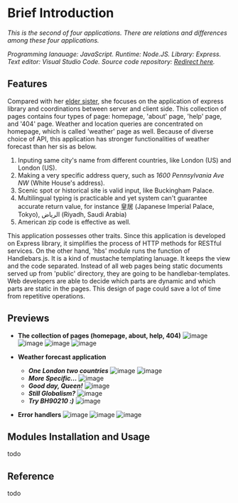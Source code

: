 # Brief Introduction
*This is the second of four applications. There are relations and differences among these four applications.*

*Programming lanauage: JavaScript. Runtime: Node.JS. Library: Express. Text editor: Visual Studio Code. Source code repository: [Redirect here](https://github.com/ZijingMo/Weather-website-nodeJS).*

## Features
Compared with her [elder sister](https://github.com/ZijingMo/After_Graduation/tree/master/Vanilla.JS/Weather), she focuses on the application of express library and coordinations between server and client side. This collection of pages contains four types of page: homepage, 'about' page, 'help' page, and '404' page. Weather and location queries are concentrated on homepage, which is called 'weather' page as well. Because of diverse choice of API, this application has stronger functionalities of weather forecast than her sis as below. 
1. Inputing same city's name from different countries, like London (US) and London (US).
2. Making a very specific address query, such as *1600 Pennsylvania Ave NW* (White House's address).
3. Scenic spot or historical site is valid input, like Buckingham Palace.
4. Multilingual typing is practicable and yet system can't guarantee accurate return value, for instance 皇居 (Japanese Imperial Palace, Tokyo), الرياض (Riyadh, Saudi Arabia)  
5. American zip code is effective as well. 

This application possesses other traits. Since this application is developed on Express library, it simplifies the process of HTTP methods for RESTful services. On the other hand, 'hbs' module runs the function of Handlebars.js. It is a kind of mustache templating lanuage. It keeps the view and the code separated. Instead of all web pages being static documents served up from 'public' directory, they are going to be handlebar-templates. Web developers are able to decide which parts are dynamic and which parts are static in the pages. This design of page could save a lot of time from repetitive operations. 

## Previews
- **The collection of pages (homepage, about, help, 404)**
![image](https://github.com/ZijingMo/After_Graduation/blob/master/Node.JS/Weather%20app/Preview/Preview1.png)
![image](https://github.com/ZijingMo/After_Graduation/blob/master/Node.JS/Weather%20app/Preview/Preview2.png)
![image](https://github.com/ZijingMo/After_Graduation/blob/master/Node.JS/Weather%20app/Preview/Preview3.png)
![image](https://github.com/ZijingMo/After_Graduation/blob/master/Node.JS/Weather%20app/Preview/Preview4.png)
- **Weather forecast application**

  - ***One London two countries***
  ![image](https://github.com/ZijingMo/After_Graduation/blob/master/Node.JS/Weather%20app/Preview/Preview5.png)
  ![image](https://github.com/ZijingMo/After_Graduation/blob/master/Node.JS/Weather%20app/Preview/Preview6.png)
  - ***More Specific...***
  ![image](https://github.com/ZijingMo/After_Graduation/blob/master/Node.JS/Weather%20app/Preview/Preview7.png)
  - ***Good day, Queen!***
  ![image](https://github.com/ZijingMo/After_Graduation/blob/master/Node.JS/Weather%20app/Preview/Preview8.png)
  - ***Still Globalism?***
  ![image](https://github.com/ZijingMo/After_Graduation/blob/master/Node.JS/Weather%20app/Preview/Preview9.png)
  - ***Try BH90210 :)***
  ![image](https://github.com/ZijingMo/After_Graduation/blob/master/Node.JS/Weather%20app/Preview/Preview10.png)  
- **Error handlers**
![image](https://github.com/ZijingMo/After_Graduation/blob/master/Node.JS/Weather%20app/Preview/Preview11.png)
![image](https://github.com/ZijingMo/After_Graduation/blob/master/Node.JS/Weather%20app/Preview/Preview12.png)
![image](https://github.com/ZijingMo/After_Graduation/blob/master/Node.JS/Weather%20app/Preview/Preview13.png)

## Modules Installation and Usage
todo
## Reference
todo
